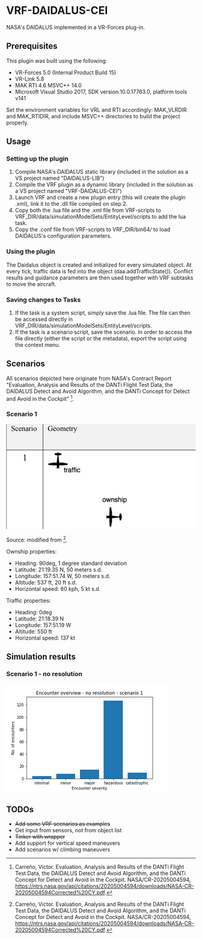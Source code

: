 # VRF-DAIDALUS-CEI
NASA's DAIDALUS implemented in a VR-Forces plug-in.

## Prerequisites 

This plugin was built using the following:
 - VR-Forces 5.0 (Internal Product Build 15)
 - VR-Link 5.8
 - MAK RTI 4.6 MSVC++ 14.0
 - Microsoft Visual Studio 2017, SDK version 10.0.17763.0, platform tools v141

Set the environment variables for VRL and RTI accordingly: MAK_VLRDIR and MAK_RTIDIR, and include MSVC++ directories to build the project properly.


## Usage

### Setting up the plugin

1. Compile NASA's DAIDALUS static library (included in the solution as a VS project named "DAIDALUS-LIB")
2. Compile the VRF plugin as a dynamic library (included in the solution as a VS project named "VRF-DAIDALUS-CEI")
3. Launch VRF and create a new plugin entry (this will create the plugin .xml), link it to the .dll file compiled on step 2.
4. Copy both the .lua file and the .xml file from VRF-scripts to VRF_DIR/data/simulationModelSets/EntityLevel/scripts to add the lua task.
5. Copy the .conf file from VRF-scripts to VRF_DIR/bin64/ to load DAIDALUS's configuration parameters.

### Using the plugin

The Daidalus object is created and initialized for every simulated object. At every tick, traffic data is fed into the object (daa.addTrafficState()). Conflict results and guidance parameters are then used together with VRF subtasks to move the aircraft. 

### Saving changes to Tasks

1. If the task is a system script, simply save the .lua file. The file can then be accessed directly in VRF_DIR/data/simulationModelSets/EntityLevel/scripts.
2. If the task is a scenario script, save the scenario. In order to access the file directly (either the script or the metadata), export the script using the context menu.

## Scenarios

All scenarios depicted here originate from NASA's Contract Report "Evaluation, Analysis and Results of the DANTi Flight Test Data, the DAIDALUS Detect and Avoid Algorithm, and the DANTi Concept for Detect and Avoid in the Cockpit" [^1].


### Scenario 1

![a](figures/scenario1_carreno.png)

Source: modified from [^1].

Ownship properties:
- Heading: 90deg, 1 degree standard deviation
- Latitude: 21:19.35 N, 50 meters s.d.
- Longitude: 157:51.74 W, 50 meters s.d.
- Altitude: 537 ft, 20 ft s.d.
- Horizontal speed: 60 kph, 5 kt s.d.

Traffic properties:
- Heading: 0deg
- Latitude: 21:18.39 N
- Longitude: 157:51.19 W
- Altitude: 550 ft
- Horizontal speed: 137 kt

## Simulation results

### Scenario 1 - no resolution

![scen1_nores](figures/encounter_severity_nores_1.png)



## TODOs

- ~~Add some VRF scenarios as examples~~
- Get input from sensors, not from object list
- ~~Tinker with wrapper~~
- Add support for vertical speed maneuvers
- Add scenarios w/ climbing maneuvers


[^1]: Carreño, Victor. Evaluation, Analysis and Results of the  DANTi Flight Test Data, the DAIDALUS  Detect and Avoid Algorithm, and the DANTi Concept for Detect and Avoid in the Cockpit. NASA/CR-20205004594, https://ntrs.nasa.gov/api/citations/20205004594/downloads/NASA-CR-20205004594Corrected%20CY.pdf. 
